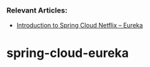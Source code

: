 ### Relevant Articles:
- [Introduction to Spring Cloud Netflix – Eureka](http://www.baeldung.com/spring-cloud-netflix-eureka)
# spring-cloud-eureka

